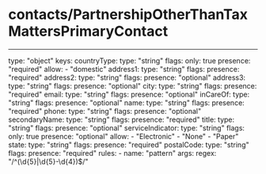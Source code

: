 # contacts/PartnershipOtherThanTaxMattersPrimaryContact
---
  type: "object"
  keys: 
    countryType: 
      type: "string"
      flags: 
        only: true
        presence: "required"
      allow: 
        - "domestic"
    address1: 
      type: "string"
      flags: 
        presence: "required"
    address2: 
      type: "string"
      flags: 
        presence: "optional"
    address3: 
      type: "string"
      flags: 
        presence: "optional"
    city: 
      type: "string"
      flags: 
        presence: "required"
    email: 
      type: "string"
      flags: 
        presence: "optional"
    inCareOf: 
      type: "string"
      flags: 
        presence: "optional"
    name: 
      type: "string"
      flags: 
        presence: "required"
    phone: 
      type: "string"
      flags: 
        presence: "optional"
    secondaryName: 
      type: "string"
      flags: 
        presence: "required"
    title: 
      type: "string"
      flags: 
        presence: "optional"
    serviceIndicator: 
      type: "string"
      flags: 
        only: true
        presence: "optional"
      allow: 
        - "Electronic"
        - "None"
        - "Paper"
    state: 
      type: "string"
      flags: 
        presence: "required"
    postalCode: 
      type: "string"
      flags: 
        presence: "required"
      rules: 
        - 
          name: "pattern"
          args: 
            regex: "/^(\\d{5}|\\d{5}-\\d{4})$/"
